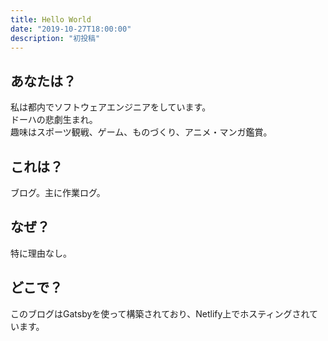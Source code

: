 ```yaml
---
title: Hello World
date: "2019-10-27T18:00:00"
description: "初投稿"
---
```


## あなたは？
私は都内でソフトウェアエンジニアをしています。  
ドーハの悲劇生まれ。  
趣味はスポーツ観戦、ゲーム、ものづくり、アニメ・マンガ鑑賞。  

## これは？
ブログ。主に作業ログ。  

## なぜ？
特に理由なし。  

## どこで？
このブログはGatsbyを使って構築されており、Netlify上でホスティングされています。  